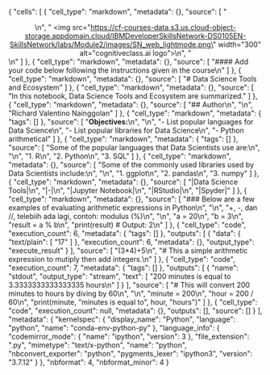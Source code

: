 {
 "cells": [
  {
   "cell_type": "markdown",
   "metadata": {},
   "source": [
    "<center>\n",
    "    <img src=\"https://cf-courses-data.s3.us.cloud-object-storage.appdomain.cloud/IBMDeveloperSkillsNetwork-DS0105EN-SkillsNetwork/labs/Module2/images/SN_web_lightmode.png\" width=\"300\" alt=\"cognitiveclass.ai logo\">\n",
    "</center>\n"
   ]
  },
  {
   "cell_type": "markdown",
   "metadata": {},
   "source": [
    "#### Add your code below following the instructions given in the course\n"
   ]
  },
  {
   "cell_type": "markdown",
   "metadata": {},
   "source": [
    "# Data Science Tools and Ecosystem"
   ]
  },
  {
   "cell_type": "markdown",
   "metadata": {},
   "source": [
    "In this notebook, Data Science Tools and Ecosystem are summarized."
   ]
  },
  {
   "cell_type": "markdown",
   "metadata": {},
   "source": [
    "## Author\n",
    "\n",
    "Richard Valentino Nainggolan"
   ]
  },
  {
   "cell_type": "markdown",
   "metadata": {
    "tags": []
   },
   "source": [
    "**Objectives:**\n",
    "\n",
    "- List popular languages for Data Science\n",
    "- List popular libraries for Data Science\n",
    "- Python arithmetical"
   ]
  },
  {
   "cell_type": "markdown",
   "metadata": {
    "tags": []
   },
   "source": [
    "Some of the popular languages that Data Scientists use are:\n",
    "\n",
    "1. R\n",
    "2. Python\n",
    "3. SQL"
   ]
  },
  {
   "cell_type": "markdown",
   "metadata": {},
   "source": [
    "Some of the commonly used libraries used by Data Scientists include:\n",
    "\n",
    "1. ggplot\n",
    "2. pandas\n",
    "3. numpy"
   ]
  },
  {
   "cell_type": "markdown",
   "metadata": {},
   "source": [
    "|Data Science Tools|\n",
    "|-|\n",
    "|Jupyter Notebook|\n",
    "|RStudio|\n",
    "|Spyder|"
   ]
  },
  {
   "cell_type": "markdown",
   "metadata": {},
   "source": [
    "### Below are a few examples of evaluating arithmetic expressions in Python\n",
    "\n",
    "+, -, dan //, telebiih ada lagi, contoh: modulus (%)\n",
    "\n",
    "a = 20\n",
    "b = 3\n",
    "result = a % b\n",
    "print(result)  # Output: 2\n"
   ]
  },
  {
   "cell_type": "code",
   "execution_count": 6,
   "metadata": {
    "tags": []
   },
   "outputs": [
    {
     "data": {
      "text/plain": [
       "17"
      ]
     },
     "execution_count": 6,
     "metadata": {},
     "output_type": "execute_result"
    }
   ],
   "source": [
    "(3*4)+5\n",
    "# This a simple arithmetic expression to mutiply then add integers.\n"
   ]
  },
  {
   "cell_type": "code",
   "execution_count": 7,
   "metadata": {
    "tags": []
   },
   "outputs": [
    {
     "name": "stdout",
     "output_type": "stream",
     "text": [
      "200 minutes is equal to 3.3333333333333335 hours\n"
     ]
    }
   ],
   "source": [
    "# This will convert 200 minutes to hours by diving by 60\n",
    "\n",
    "minute = 200\n",
    "hour = 200 / 60\n",
    "print(minute, \"minutes is equal to\", hour, \"hours\")"
   ]
  },
  {
   "cell_type": "code",
   "execution_count": null,
   "metadata": {},
   "outputs": [],
   "source": []
  }
 ],
 "metadata": {
  "kernelspec": {
   "display_name": "Python",
   "language": "python",
   "name": "conda-env-python-py"
  },
  "language_info": {
   "codemirror_mode": {
    "name": "ipython",
    "version": 3
   },
   "file_extension": ".py",
   "mimetype": "text/x-python",
   "name": "python",
   "nbconvert_exporter": "python",
   "pygments_lexer": "ipython3",
   "version": "3.7.12"
  }
 },
 "nbformat": 4,
 "nbformat_minor": 4
}
